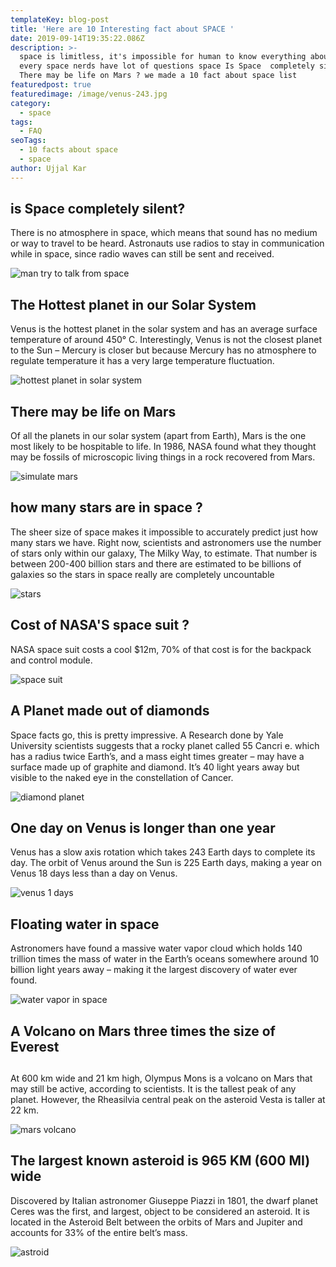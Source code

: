```yaml
---
templateKey: blog-post
title: 'Here are 10 Interesting fact about SPACE '
date: 2019-09-14T19:35:22.086Z
description: >-
  space is limitless, it's impossible for human to know everything about space,
  every space nerds have lot of questions space Is Space  completely silent?,
  There may be life on Mars ? we made a 10 fact about space list
featuredpost: true
featuredimage: /image/venus-243.jpg
category:
  - space
tags:
  - FAQ
seoTags:
  - 10 facts about space
  - space
author: Ujjal Kar
---
```

## is Space completely silent?

There is no atmosphere in space, which means that sound has no medium or way to travel to be heard. Astronauts use radios to stay in communication while in space, since radio waves can still be sent and received.

![man try to talk from space](/image/is-space-silent.jpg "Man talking from space")

## The Hottest planet in our Solar System

Venus is the hottest planet in the solar system and has an average surface temperature of around 450° C. Interestingly, Venus is not the closest planet to the Sun – Mercury is closer but because Mercury has no atmosphere to regulate temperature it has a very large temperature fluctuation.

![hottest planet in solar system](/image/hottest-planate-in-solar-system.jpg "hottest planet in solar system")

## 

## There may be life on Mars

Of all the planets in our solar system (apart from Earth), Mars is the one most likely to be hospitable to life. In 1986, NASA found what they thought may be fossils of microscopic living things in a rock recovered from Mars.

![simulate mars](/image/mars-simulator.jpg "simulate mars")

## how many stars are in space ?

The sheer size of space makes it impossible to accurately predict just how many stars we have. Right now, scientists and astronomers use the number of stars only within our galaxy, The Milky Way, to estimate. That number is between 200-400 billion stars and there are estimated to be billions of galaxies so the stars in space really are completely uncountable

![stars](/image/stars.jpg "stars")

## Cost of NASA'S space suit ?

NASA space suit costs a cool $12m, 70% of that cost is for the backpack and control module.

![space suit](/image/space-suit.jpg "space suit")

## A Planet made out of diamonds

Space facts go, this is pretty impressive. A Research done by Yale University scientists suggests that a rocky planet called 55 Cancri e. which has a radius twice Earth’s, and a mass eight times greater – may have a surface made up of graphite and diamond. It’s 40 light years away but visible to the naked eye in the constellation of Cancer.

![diamond planet](/image/diamond-planet.jpg "diamond planet")

## One day on Venus is longer than one year

 Venus has a slow axis rotation which takes 243 Earth days to complete its day. The orbit of Venus around the Sun is 225 Earth days, making a year on Venus 18 days less than a day on Venus.

![venus 1 days](/image/venus-243.jpg "venus ")

## Floating water in space

Astronomers have found a massive water vapor cloud which holds 140 trillion times the mass of water in the Earth’s oceans somewhere around 10 billion light years away – making it the largest discovery of water ever found.

![water vapor in space](/image/water-in-space.jpg "water vapor in space")

## A Volcano on Mars three times the size of Everest

## 

 At 600 km wide and 21 km high, Olympus Mons is a volcano on Mars that may still be active, according to scientists. It is the tallest peak of any planet. However, the Rheasilvia central peak on the asteroid Vesta is taller at 22 km.

![mars volcano](/image/astroid.jpg "mars volcano")

## The largest known asteroid is 965 KM (600 MI) wide

Discovered by Italian astronomer Giuseppe Piazzi in 1801, the dwarf planet Ceres was the first, and largest, object to be considered an asteroid. It is located in the Asteroid Belt between the orbits of Mars and Jupiter and accounts for 33% of the entire belt’s mass.

![astroid](/image/largest-astroid.jpg "Astroid")

